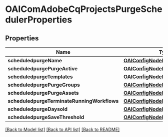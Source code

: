 # OAIComAdobeCqProjectsPurgeSchedulerProperties

## Properties
Name | Type | Description | Notes
------------ | ------------- | ------------- | -------------
**scheduledpurgeName** | [**OAIConfigNodePropertyString***](OAIConfigNodePropertyString.md) |  | [optional] 
**scheduledpurgePurgeActive** | [**OAIConfigNodePropertyBoolean***](OAIConfigNodePropertyBoolean.md) |  | [optional] 
**scheduledpurgeTemplates** | [**OAIConfigNodePropertyArray***](OAIConfigNodePropertyArray.md) |  | [optional] 
**scheduledpurgePurgeGroups** | [**OAIConfigNodePropertyBoolean***](OAIConfigNodePropertyBoolean.md) |  | [optional] 
**scheduledpurgePurgeAssets** | [**OAIConfigNodePropertyBoolean***](OAIConfigNodePropertyBoolean.md) |  | [optional] 
**scheduledpurgeTerminateRunningWorkflows** | [**OAIConfigNodePropertyBoolean***](OAIConfigNodePropertyBoolean.md) |  | [optional] 
**scheduledpurgeDaysold** | [**OAIConfigNodePropertyInteger***](OAIConfigNodePropertyInteger.md) |  | [optional] 
**scheduledpurgeSaveThreshold** | [**OAIConfigNodePropertyInteger***](OAIConfigNodePropertyInteger.md) |  | [optional] 

[[Back to Model list]](../README.md#documentation-for-models) [[Back to API list]](../README.md#documentation-for-api-endpoints) [[Back to README]](../README.md)


